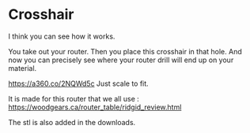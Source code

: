 # Crosshair

I think you can see how it works.

You take out your router.
Then you place this crosshair in that hole.
And now you can precisely see where your router drill will end up on your material.

https://a360.co/2NQWd5c
Just scale to fit.

It is made for this router that we all use :
https://woodgears.ca/router_table/ridgid_review.html


The stl is also added in the downloads.
